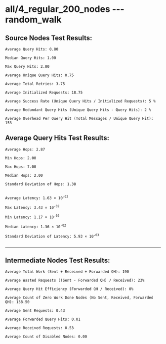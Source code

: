 # all/4_regular_200_nodes --- random_walk
## Source Nodes Test Results:
	Average Query Hits: 0.80

	Median Query Hits: 1.00

	Max Query Hits: 2.00

	Average Unique Query Hits: 0.75

	Average Total Retries: 3.75

	Average Initialized Requests: 18.75

	Average Success Rate (Unique Query Hits / Initialized Requests): 5 %

	Average Redundant Query Hits (Unique Query Hits - Query Hits): 2 %

	Average Overhead Per Query Hit (Total Messages / Unique Query Hit): 153



## Average Query Hits Test Results:
<pre><code>Average Hops: 2.87

Min Hops: 2.00

Max Hops: 7.00

Median Hops: 2.00

Standard Deviation of Hops: 1.38


Average Latency: 1.63 × 10<sup>-02</sup>

Max Latency: 3.43 × 10<sup>-02</sup>

Min Latency: 1.17 × 10<sup>-02</sup>

Median Latency: 1.36 × 10<sup>-02</sup>

Standard Deviation of Latency: 5.93 × 10<sup>-03</sup>

</code></pre>

---------------------------------------------
## Intermediate Nodes Test Results:

	Average Total Work (Sent + Received + Forwarded QH): 190

	Average Wasted Requests ((Sent - Forwarded QH) / Received): 23%

	Average Query Hit Efficiency (Forwarded QH / Received): 0%

	Average Count of Zero Work Done Nodes (No Sent, Received, Forwarded QH): 138.50

	Average Sent Requests: 0.43

	Average Forwarded Query Hits: 0.01

	Average Received Requests: 0.53

	Average Count of Disabled Nodes: 0.00

